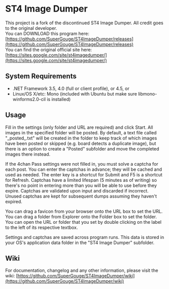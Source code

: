 # ST4 Image Dumper

This project is a fork of the discontinued ST4 Image Dumper. All credit goes to the original developer.  
You can DOWNLOAD this program here: [https://github.com/SuperGouge/ST4ImageDumper/releases](https://github.com/SuperGouge/ST4ImageDumper/releases)  
You can find the original official site here: [https://sites.google.com/site/st4imagedumper/](https://sites.google.com/site/st4imagedumper/)

## System Requirements
* .NET Framework 3.5, 4.0 (full or client profile), or 4.5, or
* Linux/OS X/etc: Mono (included with Ubuntu but make sure libmono-winforms2.0-cil is installed)

## Usage
Fill in the settings (only folder and URL are required) and click Start. All
images in the specified folder will be posted. By default, a text file called
"\_posted\_.txt" will be created in the folder to keep track of which images have
been posted or skipped (e.g. board detects a duplicate image), but there is an
option to create a "Posted" subfolder and move the completed images there
instead.

If the 4chan Pass settings were not filled in, you must solve a captcha for
each post. You can enter the captchas in advance; they will be cached and used
as needed. The enter key is a shortcut for Submit and F5 is a shortcut for
Refresh. Captchas have a limited lifespan (5 minutes as of writing) so there's
no point in entering more than you will be able to use before they expire.
Captchas are validated upon input and discarded if incorrect. Unused captchas
are kept for subsequent dumps assuming they haven't expired.

You can drag a favicon from your browser onto the URL box to set the URL. You
can drag a folder from Explorer onto the Folder box to set the folder. You can
open the URL or folder that you set by double clicking on the label to the left
of its respective textbox.

Settings and captchas are saved across program runs. This data is stored in
your OS's application data folder in the "ST4 Image Dumper" subfolder.

## Wiki

For documentation, changelog and any other information, please visit the wiki: [https://github.com/SuperGouge/ST4ImageDumper/wiki](https://github.com/SuperGouge/ST4ImageDumper/wiki)

